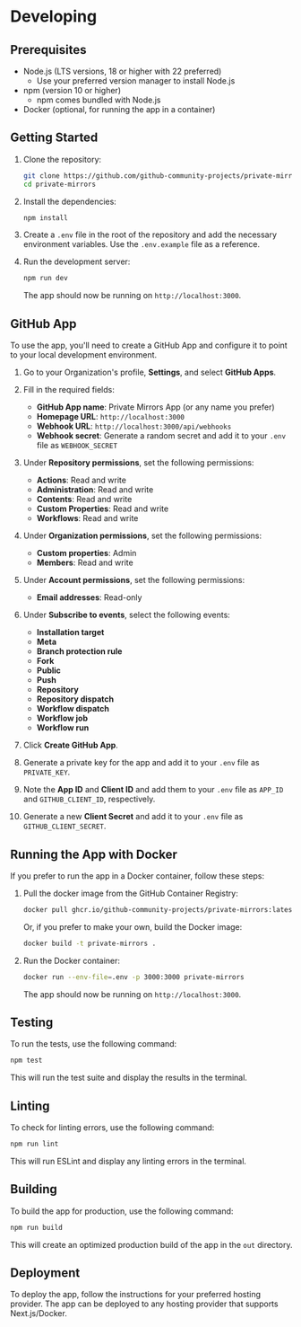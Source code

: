 # Developing

## Prerequisites

- Node.js (LTS versions, 18 or higher with 22 preferred)
  - Use your preferred version manager to install Node.js
- npm (version 10 or higher)
  - npm comes bundled with Node.js
- Docker (optional, for running the app in a container)

## Getting Started

1. Clone the repository:

   ```sh
   git clone https://github.com/github-community-projects/private-mirrors.git
   cd private-mirrors
   ```

2. Install the dependencies:

   ```sh
   npm install
   ```

3. Create a `.env` file in the root of the repository and add the necessary environment variables. Use the `.env.example` file as a reference.

4. Run the development server:

   ```sh
   npm run dev
   ```

   The app should now be running on `http://localhost:3000`.

## GitHub App

To use the app, you'll need to create a GitHub App and configure it to point to your local development environment.

1. Go to your Organization's profile, **Settings**, and select **GitHub Apps**.
2. Fill in the required fields:
   - **GitHub App name**: Private Mirrors App (or any name you prefer)
   - **Homepage URL**: `http://localhost:3000`
   - **Webhook URL**: `http://localhost:3000/api/webhooks`
   - **Webhook secret**: Generate a random secret and add it to your `.env` file as `WEBHOOK_SECRET`
3. Under **Repository permissions**, set the following permissions:
   - **Actions**: Read and write
   - **Administration**: Read and write
   - **Contents**: Read and write
   - **Custom Properties**: Read and write
   - **Workflows**: Read and write
4. Under **Organization permissions**, set the following permissions:
   - **Custom properties**: Admin
   - **Members**: Read and write
5. Under **Account permissions**, set the following permissions:

   - **Email addresses**: Read-only

6. Under **Subscribe to events**, select the following events:

   - **Installation target**
   - **Meta**
   - **Branch protection rule**
   - **Fork**
   - **Public**
   - **Push**
   - **Repository**
   - **Repository dispatch**
   - **Workflow dispatch**
   - **Workflow job**
   - **Workflow run**

7. Click **Create GitHub App**.
8. Generate a private key for the app and add it to your `.env` file as `PRIVATE_KEY`.
9. Note the **App ID** and **Client ID** and add them to your `.env` file as `APP_ID` and `GITHUB_CLIENT_ID`, respectively.
10. Generate a new **Client Secret** and add it to your `.env` file as `GITHUB_CLIENT_SECRET`.

## Running the App with Docker

If you prefer to run the app in a Docker container, follow these steps:

1. Pull the docker image from the GitHub Container Registry:

   ```sh
   docker pull ghcr.io/github-community-projects/private-mirrors:latest
   ```

   Or, if you prefer to make your own, build the Docker image:

   ```sh
   docker build -t private-mirrors .
   ```

2. Run the Docker container:

   ```sh
   docker run --env-file=.env -p 3000:3000 private-mirrors
   ```

   The app should now be running on `http://localhost:3000`.

## Testing

To run the tests, use the following command:

```sh
npm test
```

This will run the test suite and display the results in the terminal.

## Linting

To check for linting errors, use the following command:

```sh
npm run lint
```

This will run ESLint and display any linting errors in the terminal.

## Building

To build the app for production, use the following command:

```sh
npm run build
```

This will create an optimized production build of the app in the `out` directory.

## Deployment

To deploy the app, follow the instructions for your preferred hosting provider. The app can be deployed to any hosting provider that supports Next.js/Docker.
